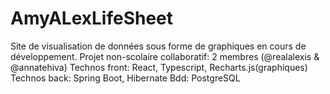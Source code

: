 # AmyALexLifeSheet
Site de visualisation de données sous forme de graphiques en cours de développement.
Projet non-scolaire collaboratif: 2 membres (@realalexis & @annatehiva)
Technos front: React, Typescript, Recharts.js(graphiques)
Technos back: Spring Boot, Hibernate
Bdd: PostgreSQL
